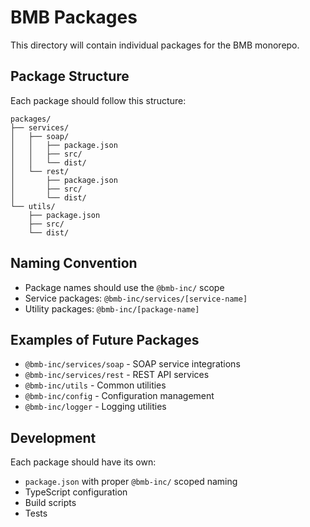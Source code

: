# BMB Packages

This directory will contain individual packages for the BMB monorepo.

## Package Structure

Each package should follow this structure:

```
packages/
├── services/
│   ├── soap/
│   │   ├── package.json
│   │   ├── src/
│   │   └── dist/
│   └── rest/
│       ├── package.json  
│       ├── src/
│       └── dist/
└── utils/
    ├── package.json
    ├── src/
    └── dist/
```

## Naming Convention

- Package names should use the `@bmb-inc/` scope
- Service packages: `@bmb-inc/services/[service-name]`
- Utility packages: `@bmb-inc/[package-name]`

## Examples of Future Packages

- `@bmb-inc/services/soap` - SOAP service integrations
- `@bmb-inc/services/rest` - REST API services  
- `@bmb-inc/utils` - Common utilities
- `@bmb-inc/config` - Configuration management
- `@bmb-inc/logger` - Logging utilities

## Development

Each package should have its own:
- `package.json` with proper `@bmb-inc/` scoped naming
- TypeScript configuration
- Build scripts
- Tests 